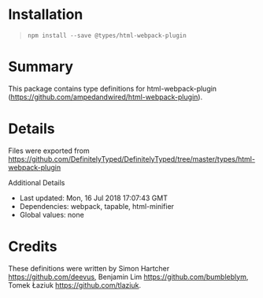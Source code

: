 # Installation
> `npm install --save @types/html-webpack-plugin`

# Summary
This package contains type definitions for html-webpack-plugin (https://github.com/ampedandwired/html-webpack-plugin).

# Details
Files were exported from https://github.com/DefinitelyTyped/DefinitelyTyped/tree/master/types/html-webpack-plugin

Additional Details
 * Last updated: Mon, 16 Jul 2018 17:07:43 GMT
 * Dependencies: webpack, tapable, html-minifier
 * Global values: none

# Credits
These definitions were written by Simon Hartcher <https://github.com/deevus>, Benjamin Lim <https://github.com/bumbleblym>, Tomek Łaziuk <https://github.com/tlaziuk>.
